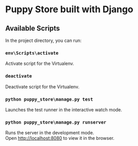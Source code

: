 # Puppy Store built with Django

## Available Scripts

In the project directory, you can run:

### `env\Scripts\activate`

Activate script for the Virtualenv.<br>

### `deactivate`

Deactivate script for the Virtualenv.<br>

### `python puppy_store\manage.py test`

Launches the test runner in the interactive watch mode.<br>

### `python puppy_store\manage.py runserver`

Runs the server in the development mode.<br>
Open [http://localhost:8080](http://localhost:8000/api/v1/puppies/) to view it in the browser.